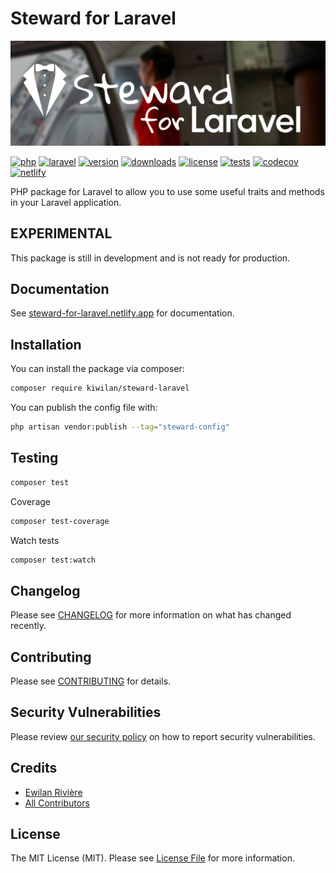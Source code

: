 # **Steward for Laravel**

![Banner with steward picture in background and Steward for Laravel title](docs/banner.jpg)

[![php][php-version-src]][php-version-href]
[![laravel][laravel-src]][laravel-href]
[![version][version-src]][version-href]
[![downloads][downloads-src]][downloads-href]
[![license][license-src]][license-href]
[![tests][tests-src]][tests-href]
[![codecov][codecov-src]][codecov-href]
[![netlify][netlify-src]][netlify-href]

PHP package for Laravel to allow you to use some useful traits and methods in your Laravel application.

<!-- PHP package for Laravel to allow you to use some useful traits and methods in your Laravel application, works with [vite-plugin-steward-laravel](https://www.npmjs.com/package/@kiwilan/vite-plugin-steward-laravel) for front assets. -->

## EXPERIMENTAL

This package is still in development and is not ready for production.

## Documentation

See [steward-for-laravel.netlify.app](https://steward-for-laravel.netlify.app) for documentation.

## Installation

You can install the package via composer:

```bash
composer require kiwilan/steward-laravel
```

You can publish the config file with:

```bash
php artisan vendor:publish --tag="steward-config"
```

<!-- ### Vite plugin

```bash
npm install --save-dev @kiwilan/vite-plugin-steward-laravel
```

```bash
pnpm add @kiwilan/vite-plugin-steward-laravel -D
```

Check [@kiwilan/vite-plugin-steward-laravel](https://github.com/kiwilan/steward-laravel/tree/main/lib) for usage. -->

## Testing

```bash
composer test
```

Coverage

```bash
composer test-coverage
```

Watch tests

```bash
composer test:watch
```

## Changelog

Please see [CHANGELOG](CHANGELOG.md) for more information on what has changed recently.

## Contributing

Please see [CONTRIBUTING](CONTRIBUTING.md) for details.

## Security Vulnerabilities

Please review [our security policy](../../security/policy) on how to report security vulnerabilities.

## Credits

- [Ewilan Rivière](https://github.com/ewilan-riviere)
- [All Contributors](../../contributors)

## License

The MIT License (MIT). Please see [License File](LICENSE.md) for more information.

[version-src]: https://img.shields.io/packagist/v/kiwilan/steward-laravel.svg?style=flat-square&colorA=18181B&colorB=777BB4
[version-href]: https://packagist.org/packages/kiwilan/steward-laravel
[php-version-src]: https://img.shields.io/static/v1?style=flat-square&label=PHP&message=≥v8.1&color=777BB4&logo=php&logoColor=ffffff&labelColor=18181b
[php-version-href]: https://www.php.net/
[downloads-src]: https://img.shields.io/packagist/dt/kiwilan/steward-laravel.svg?style=flat-square&colorA=18181B&colorB=777BB4
[downloads-href]: https://packagist.org/packages/kiwilan/steward-laravel
[license-src]: https://img.shields.io/github/license/kiwilan/steward-laravel.svg?style=flat-square&colorA=18181B&colorB=777BB4
[license-href]: https://github.com/kiwilan/steward-laravel/blob/main/README.md
[tests-src]: https://img.shields.io/github/actions/workflow/status/kiwilan/steward-laravel/run-tests.yml?branch=main&label=tests&style=flat-square&colorA=18181B
[tests-href]: https://github.com/kiwilan/steward-laravel/actions/workflows/run-tests.yml
[codecov-src]: https://codecov.io/gh/kiwilan/steward-laravel/branch/main/graph/badge.svg?token=P9XIK2KV9G
[codecov-href]: https://codecov.io/gh/kiwilan/steward-laravel
[laravel-src]: https://img.shields.io/static/v1?label=Laravel&message=≥v9&style=flat-square&colorA=18181B&colorB=FF2D20
[laravel-href]: https://laravel.com
[netlify-src]: https://api.netlify.com/api/v1/badges/849d4a45-1236-4f9e-992c-4a242588aeac/deploy-status
[netlify-href]: https://app.netlify.com/sites/steward-for-laravel/deploys
